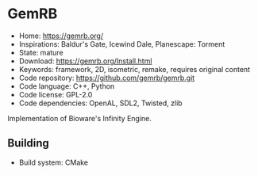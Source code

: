 # GemRB

- Home: https://gemrb.org/
- Inspirations: Baldur's Gate, Icewind Dale, Planescape: Torment
- State: mature
- Download: https://gemrb.org/Install.html
- Keywords: framework, 2D, isometric, remake, requires original content
- Code repository: https://github.com/gemrb/gemrb.git
- Code language: C++, Python
- Code license: GPL-2.0
- Code dependencies: OpenAL, SDL2, Twisted, zlib

Implementation of Bioware's Infinity Engine.

## Building

- Build system: CMake
